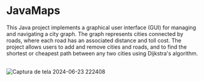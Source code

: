 # JavaMaps

This Java project implements a graphical user interface (GUI) for managing and navigating a city graph. The graph represents cities connected by roads, where each road has an associated distance and toll cost. The project allows users to add and remove cities and roads, and to find the shortest or cheapest path between any two cities using Dijkstra's algorithm.
<br><br>

![Captura de tela 2024-06-23 222408](https://github.com/g-brrzzn/JavaMaps/assets/136928835/215053df-68fd-4dd1-854d-5816f5b68ba5)
